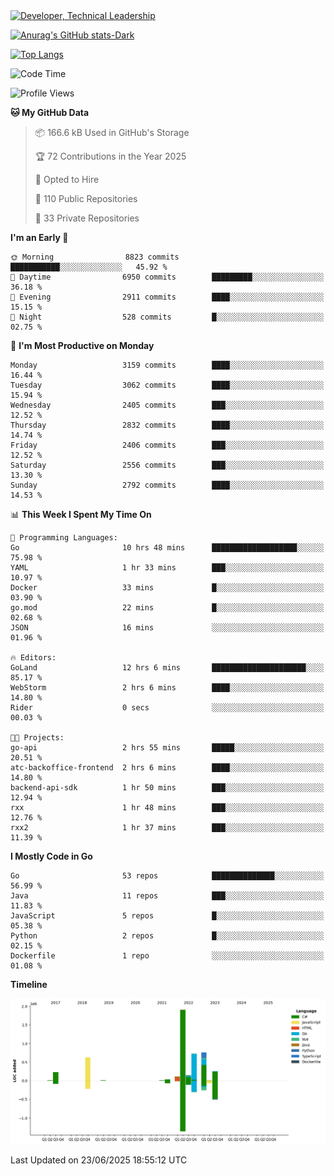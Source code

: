 <div>
  <a href="https://www.linkedin.com/in/arielpineiro/" target="_blank" rel="nofollow noopener noreferrer">
    <img src="https://img.shields.io/badge/-LinkedIn-%230077B5?style=for-the-badge&logo=linkedin&logoColor=white" alt="Developer, Technical Leadership" title="Ariel Piñeiro">
  </a>
</div>

[![Anurag's GitHub stats-Dark](https://github-readme-stats.vercel.app/api?username=arielsrv&show_icons=true&theme=dark#gh-dark-mode-only)](https://github.com/anuraghazra/github-readme-stats#gh-dark-mode-only)

[![Top Langs](https://github-readme-stats.vercel.app/api/top-langs/?username=arielsrv&layout=compact&langs_count=10&theme=dark#gh-dark-mode-only)](https://github.com/anuraghazra/github-readme-stats&theme=dark#gh-dark-mode-only)

<!--START_SECTION:waka-->
![Code Time](http://img.shields.io/badge/Code%20Time-1%2C334%20hrs%2042%20mins-blue)

![Profile Views](http://img.shields.io/badge/Profile%20Views-1-blue)

**🐱 My GitHub Data** 

> 📦 166.6 kB Used in GitHub's Storage 
 > 
> 🏆 72 Contributions in the Year 2025
 > 
> 💼 Opted to Hire
 > 
> 📜 110 Public Repositories 
 > 
> 🔑 33 Private Repositories 
 > 
**I'm an Early 🐤** 

```text
🌞 Morning                8823 commits        ███████████░░░░░░░░░░░░░░   45.92 % 
🌆 Daytime                6950 commits        █████████░░░░░░░░░░░░░░░░   36.18 % 
🌃 Evening                2911 commits        ████░░░░░░░░░░░░░░░░░░░░░   15.15 % 
🌙 Night                  528 commits         █░░░░░░░░░░░░░░░░░░░░░░░░   02.75 % 
```
📅 **I'm Most Productive on Monday** 

```text
Monday                   3159 commits        ████░░░░░░░░░░░░░░░░░░░░░   16.44 % 
Tuesday                  3062 commits        ████░░░░░░░░░░░░░░░░░░░░░   15.94 % 
Wednesday                2405 commits        ███░░░░░░░░░░░░░░░░░░░░░░   12.52 % 
Thursday                 2832 commits        ████░░░░░░░░░░░░░░░░░░░░░   14.74 % 
Friday                   2406 commits        ███░░░░░░░░░░░░░░░░░░░░░░   12.52 % 
Saturday                 2556 commits        ███░░░░░░░░░░░░░░░░░░░░░░   13.30 % 
Sunday                   2792 commits        ████░░░░░░░░░░░░░░░░░░░░░   14.53 % 
```


📊 **This Week I Spent My Time On** 

```text
💬 Programming Languages: 
Go                       10 hrs 48 mins      ███████████████████░░░░░░   75.98 % 
YAML                     1 hr 33 mins        ███░░░░░░░░░░░░░░░░░░░░░░   10.97 % 
Docker                   33 mins             █░░░░░░░░░░░░░░░░░░░░░░░░   03.90 % 
go.mod                   22 mins             █░░░░░░░░░░░░░░░░░░░░░░░░   02.68 % 
JSON                     16 mins             ░░░░░░░░░░░░░░░░░░░░░░░░░   01.96 % 

🔥 Editors: 
GoLand                   12 hrs 6 mins       █████████████████████░░░░   85.17 % 
WebStorm                 2 hrs 6 mins        ████░░░░░░░░░░░░░░░░░░░░░   14.80 % 
Rider                    0 secs              ░░░░░░░░░░░░░░░░░░░░░░░░░   00.03 % 

🐱‍💻 Projects: 
go-api                   2 hrs 55 mins       █████░░░░░░░░░░░░░░░░░░░░   20.51 % 
atc-backoffice-frontend  2 hrs 6 mins        ████░░░░░░░░░░░░░░░░░░░░░   14.80 % 
backend-api-sdk          1 hr 50 mins        ███░░░░░░░░░░░░░░░░░░░░░░   12.94 % 
rxx                      1 hr 48 mins        ███░░░░░░░░░░░░░░░░░░░░░░   12.76 % 
rxx2                     1 hr 37 mins        ███░░░░░░░░░░░░░░░░░░░░░░   11.39 % 
```

**I Mostly Code in Go** 

```text
Go                       53 repos            ██████████████░░░░░░░░░░░   56.99 % 
Java                     11 repos            ███░░░░░░░░░░░░░░░░░░░░░░   11.83 % 
JavaScript               5 repos             █░░░░░░░░░░░░░░░░░░░░░░░░   05.38 % 
Python                   2 repos             █░░░░░░░░░░░░░░░░░░░░░░░░   02.15 % 
Dockerfile               1 repo              ░░░░░░░░░░░░░░░░░░░░░░░░░   01.08 % 
```



**Timeline**

![Lines of Code chart](https://raw.githubusercontent.com/arielsrv/arielsrv/main/assets/bar_graph.png)


 Last Updated on 23/06/2025 18:55:12 UTC
<!--END_SECTION:waka-->
